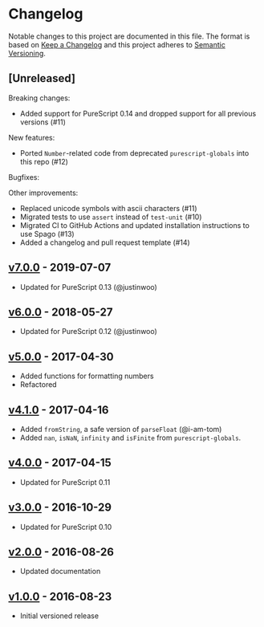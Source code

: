 # Changelog

Notable changes to this project are documented in this file. The format is based on [Keep a Changelog](https://keepachangelog.com/en/1.0.0/) and this project adheres to [Semantic Versioning](https://semver.org/spec/v2.0.0.html).

## [Unreleased]

Breaking changes:
- Added support for PureScript 0.14 and dropped support for all previous versions (#11)

New features:
- Ported `Number`-related code from deprecated `purescript-globals` into this repo (#12)

Bugfixes:

Other improvements:
- Replaced unicode symbols with ascii characters (#11)
- Migrated tests to use `assert` instead of `test-unit` (#10)
- Migrated CI to GitHub Actions and updated installation instructions to use Spago (#13)
- Added a changelog and pull request template (#14)

## [v7.0.0](https://github.com/purescript/purescript-numbers/releases/tag/v7.0.0) - 2019-07-07

- Updated for PureScript 0.13 (@justinwoo)

## [v6.0.0](https://github.com/purescript/purescript-numbers/releases/tag/v6.0.0) - 2018-05-27

- Updated for PureScript 0.12 (@justinwoo)

## [v5.0.0](https://github.com/purescript/purescript-numbers/releases/tag/v5.0.0) - 2017-04-30

- Added functions for formatting numbers
- Refactored

## [v4.1.0](https://github.com/purescript/purescript-numbers/releases/tag/v4.1.0) - 2017-04-16

- Added `fromString`, a safe version of `parseFloat` (@i-am-tom)
- Added `nan`, `isNaN`, `infinity` and `isFinite` from `purescript-globals`.

## [v4.0.0](https://github.com/purescript/purescript-numbers/releases/tag/v4.0.0) - 2017-04-15

- Updated for PureScript 0.11

## [v3.0.0](https://github.com/purescript/purescript-numbers/releases/tag/v3.0.0) - 2016-10-29

- Updated for PureScript 0.10

## [v2.0.0](https://github.com/purescript/purescript-numbers/releases/tag/v2.0.0) - 2016-08-26

- Updated documentation

## [v1.0.0](https://github.com/purescript/purescript-numbers/releases/tag/v1.0.0) - 2016-08-23

- Initial versioned release
